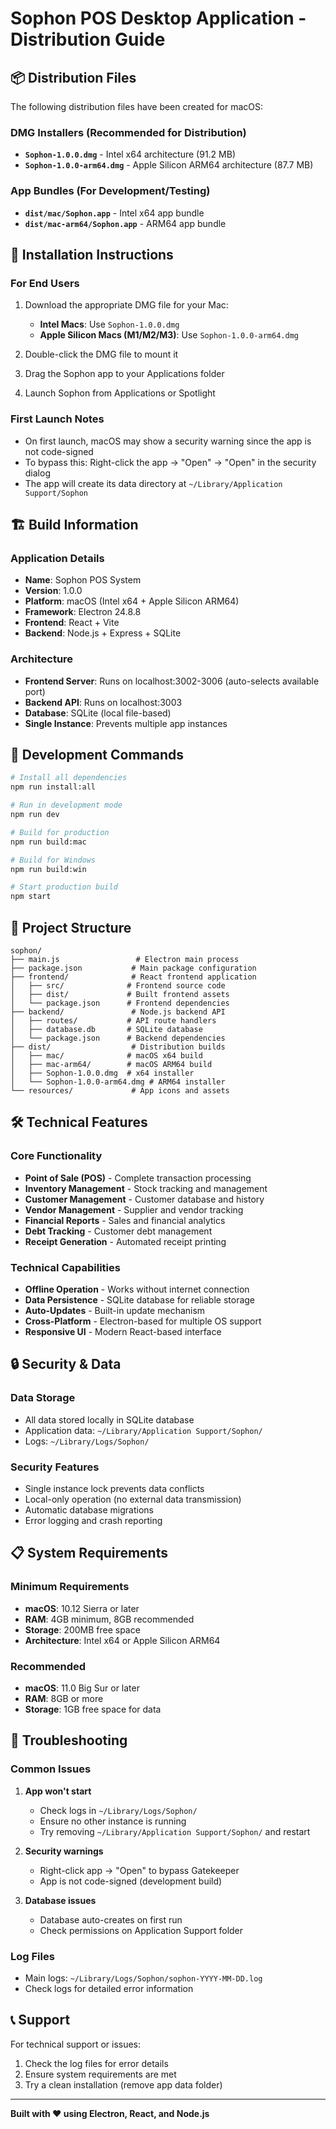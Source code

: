 # Sophon POS Desktop Application - Distribution Guide

## 📦 Distribution Files

The following distribution files have been created for macOS:

### DMG Installers (Recommended for Distribution)
- **`Sophon-1.0.0.dmg`** - Intel x64 architecture (91.2 MB)
- **`Sophon-1.0.0-arm64.dmg`** - Apple Silicon ARM64 architecture (87.7 MB)

### App Bundles (For Development/Testing)
- **`dist/mac/Sophon.app`** - Intel x64 app bundle
- **`dist/mac-arm64/Sophon.app`** - ARM64 app bundle

## 🚀 Installation Instructions

### For End Users
1. Download the appropriate DMG file for your Mac:
   - **Intel Macs**: Use `Sophon-1.0.0.dmg`
   - **Apple Silicon Macs (M1/M2/M3)**: Use `Sophon-1.0.0-arm64.dmg`

2. Double-click the DMG file to mount it
3. Drag the Sophon app to your Applications folder
4. Launch Sophon from Applications or Spotlight

### First Launch Notes
- On first launch, macOS may show a security warning since the app is not code-signed
- To bypass this: Right-click the app → "Open" → "Open" in the security dialog
- The app will create its data directory at `~/Library/Application Support/Sophon`

## 🏗️ Build Information

### Application Details
- **Name**: Sophon POS System
- **Version**: 1.0.0
- **Platform**: macOS (Intel x64 + Apple Silicon ARM64)
- **Framework**: Electron 24.8.8
- **Frontend**: React + Vite
- **Backend**: Node.js + Express + SQLite

### Architecture
- **Frontend Server**: Runs on localhost:3002-3006 (auto-selects available port)
- **Backend API**: Runs on localhost:3003
- **Database**: SQLite (local file-based)
- **Single Instance**: Prevents multiple app instances

## 🔧 Development Commands

```bash
# Install all dependencies
npm run install:all

# Run in development mode
npm run dev

# Build for production
npm run build:mac

# Build for Windows
npm run build:win

# Start production build
npm start
```

## 📁 Project Structure

```
sophon/
├── main.js                 # Electron main process
├── package.json           # Main package configuration
├── frontend/              # React frontend application
│   ├── src/              # Frontend source code
│   ├── dist/             # Built frontend assets
│   └── package.json      # Frontend dependencies
├── backend/               # Node.js backend API
│   ├── routes/           # API route handlers
│   ├── database.db       # SQLite database
│   └── package.json      # Backend dependencies
├── dist/                  # Distribution builds
│   ├── mac/              # macOS x64 build
│   ├── mac-arm64/        # macOS ARM64 build
│   ├── Sophon-1.0.0.dmg  # x64 installer
│   └── Sophon-1.0.0-arm64.dmg # ARM64 installer
└── resources/             # App icons and assets
```

## 🛠️ Technical Features

### Core Functionality
- **Point of Sale (POS)** - Complete transaction processing
- **Inventory Management** - Stock tracking and management
- **Customer Management** - Customer database and history
- **Vendor Management** - Supplier and vendor tracking
- **Financial Reports** - Sales and financial analytics
- **Debt Tracking** - Customer debt management
- **Receipt Generation** - Automated receipt printing

### Technical Capabilities
- **Offline Operation** - Works without internet connection
- **Data Persistence** - SQLite database for reliable storage
- **Auto-Updates** - Built-in update mechanism
- **Cross-Platform** - Electron-based for multiple OS support
- **Responsive UI** - Modern React-based interface

## 🔒 Security & Data

### Data Storage
- All data stored locally in SQLite database
- Application data: `~/Library/Application Support/Sophon/`
- Logs: `~/Library/Logs/Sophon/`

### Security Features
- Single instance lock prevents data conflicts
- Local-only operation (no external data transmission)
- Automatic database migrations
- Error logging and crash reporting

## 📋 System Requirements

### Minimum Requirements
- **macOS**: 10.12 Sierra or later
- **RAM**: 4GB minimum, 8GB recommended
- **Storage**: 200MB free space
- **Architecture**: Intel x64 or Apple Silicon ARM64

### Recommended
- **macOS**: 11.0 Big Sur or later
- **RAM**: 8GB or more
- **Storage**: 1GB free space for data

## 🐛 Troubleshooting

### Common Issues

1. **App won't start**
   - Check logs in `~/Library/Logs/Sophon/`
   - Ensure no other instance is running
   - Try removing `~/Library/Application Support/Sophon/` and restart

2. **Security warnings**
   - Right-click app → "Open" to bypass Gatekeeper
   - App is not code-signed (development build)

3. **Database issues**
   - Database auto-creates on first run
   - Check permissions on Application Support folder

### Log Files
- Main logs: `~/Library/Logs/Sophon/sophon-YYYY-MM-DD.log`
- Check logs for detailed error information

## 📞 Support

For technical support or issues:
1. Check the log files for error details
2. Ensure system requirements are met
3. Try a clean installation (remove app data folder)

---

**Built with ❤️ using Electron, React, and Node.js**